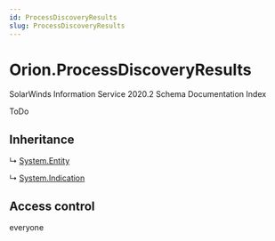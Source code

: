 ```yaml
---
id: ProcessDiscoveryResults
slug: ProcessDiscoveryResults
---
```


# Orion.ProcessDiscoveryResults

SolarWinds Information Service 2020.2 Schema Documentation Index

ToDo

## Inheritance

↳ [System.Entity](./../System/Entity)

↳ [System.Indication](./../System/Indication)

## Access control

everyone

